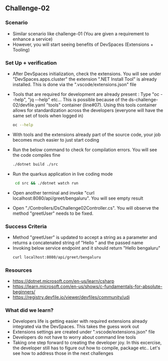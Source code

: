 ## Challenge-02

### Scenario
* Similar scenario like challenge-01 (You are given a requirement to enhance a service)
* However, you will start seeing benefits of DevSpaces (Extensions + Tooling)

### Set Up + verification
* After DevSpaces initialization, check the extensions. You will see under "DevSpaces.apps.cluster" the extension ".NET Install Tool" is already installed. This is done via the ".vscode/extensions.json" file
* Tools that are required for development are already present : Type "oc --help", "jq --help" etc... This is possible because of the ds-challenge-02/devfile.yaml "tools" container (line#07). Using this tools container allows for standardization across the developers (everyone will have the same set of tools when logged in)
    ```bash
    oc --help
    ```
* With tools and the extensions already part of the source code, your job becomes much easier to just start coding
* Run the below command to check for compilation errors. You will see the code compiles fine
    ```bash
    ./dotnet build ./src
    ```
* Run the quarkus application in live coding mode
   ```bash
    cd src && ./dotnet watch run
    ```
 
* Open another terminal and invoke "curl localhost:8080/api/greet/bengaluru". You will see empty result
* Open "./Controllers/DsChallenge02Controller.cs". You will observe the method "greetUser" needs to be fixed.

### Success Criteria
* Method "greetUser" is updated to accept a string as a parameter and returns a concatenated string of "Hello " and the passed name
* Invoking below service endpoint and it should return "Hello bengaluru"
    ```bash
    curl localhost:8080/api/greet/bengaluru
    ```

### Resources
* https://dotnet.microsoft.com/en-us/learn/csharp
* https://learn.microsoft.com/en-us/shows/c-fundamentals-for-absolute-beginners/
* https://registry.devfile.io/viewer/devfiles/community/udi

### What did we learn?
* Developers life is getting easier with required extensions already integrated via the DevSpaces. This takes the guess work out
* Extensions settings are created under ".vscode/extensions.json" file
* Developers do not have to worry about command line tools
* Taking one step forward to creating the developer joy. In this excercise, the developer still has to figure out how to compile, package etc.. Let's see how to address those in the next challenges